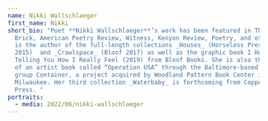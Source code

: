 ```yaml
---
name: Nikki Wallschlaeger
first_name: Nikki
short_bio: "Poet **Nikki Wallschlaeger**’s work has been featured in The Nation,
  Brick, American Poetry Review, Witness, Kenyon Review, Poetry, and others. She
  is the author of the full-length collections _Houses_ (Horseless Press
  2015)  and _Crawlspace_ (Bloof 2017) as well as the graphic book I Hate
  Telling You How I Really Feel (2019) from Bloof Books. She is also the author
  of an artist book called “Operation USA” through the Baltimore-based book arts
  group Container, a project acquired by Woodland Pattern Book Center in
  Milwaukee. Her third collection _Waterbaby_ is forthcoming from Copper Canyon
  Press. "
portraits:
  - media: 2022/06/nikki-wallschlaeger
---
```


